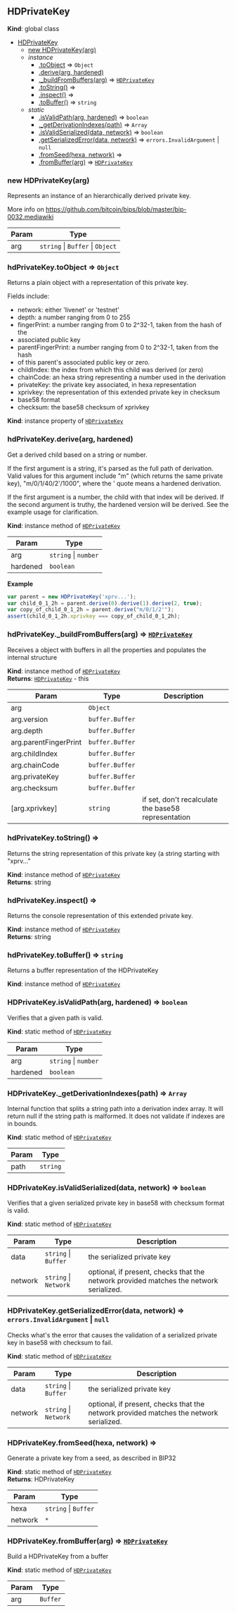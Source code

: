 <a name="HDPrivateKey"></a>
## HDPrivateKey
**Kind**: global class  

* [HDPrivateKey](#HDPrivateKey)
  * [new HDPrivateKey(arg)](#new_HDPrivateKey_new)
  * _instance_
    * [.toObject](#HDPrivateKey+toObject) ⇒ <code>Object</code>
    * [.derive(arg, hardened)](#HDPrivateKey+derive)
    * [._buildFromBuffers(arg)](#HDPrivateKey+_buildFromBuffers) ⇒ <code>[HDPrivateKey](#HDPrivateKey)</code>
    * [.toString()](#HDPrivateKey+toString) ⇒
    * [.inspect()](#HDPrivateKey+inspect) ⇒
    * [.toBuffer()](#HDPrivateKey+toBuffer) ⇒ <code>string</code>
  * _static_
    * [.isValidPath(arg, hardened)](#HDPrivateKey.isValidPath) ⇒ <code>boolean</code>
    * [._getDerivationIndexes(path)](#HDPrivateKey._getDerivationIndexes) ⇒ <code>Array</code>
    * [.isValidSerialized(data, network)](#HDPrivateKey.isValidSerialized) ⇒ <code>boolean</code>
    * [.getSerializedError(data, network)](#HDPrivateKey.getSerializedError) ⇒ <code>errors.InvalidArgument</code> &#124; <code>null</code>
    * [.fromSeed(hexa, network)](#HDPrivateKey.fromSeed) ⇒
    * [.fromBuffer(arg)](#HDPrivateKey.fromBuffer) ⇒ <code>[HDPrivateKey](#HDPrivateKey)</code>

<a name="new_HDPrivateKey_new"></a>
### new HDPrivateKey(arg)
Represents an instance of an hierarchically derived private key.

More info on https://github.com/bitcoin/bips/blob/master/bip-0032.mediawiki


| Param | Type |
| --- | --- |
| arg | <code>string</code> &#124; <code>Buffer</code> &#124; <code>Object</code> | 

<a name="HDPrivateKey+toObject"></a>
### hdPrivateKey.toObject ⇒ <code>Object</code>
Returns a plain object with a representation of this private key.

Fields include:<ul>
<li> network: either 'livenet' or 'testnet'
<li> depth: a number ranging from 0 to 255
<li> fingerPrint: a number ranging from 0 to 2^32-1, taken from the hash of the
<li>     associated public key
<li> parentFingerPrint: a number ranging from 0 to 2^32-1, taken from the hash
<li>     of this parent's associated public key or zero.
<li> childIndex: the index from which this child was derived (or zero)
<li> chainCode: an hexa string representing a number used in the derivation
<li> privateKey: the private key associated, in hexa representation
<li> xprivkey: the representation of this extended private key in checksum
<li>     base58 format
<li> checksum: the base58 checksum of xprivkey
</ul>

**Kind**: instance property of <code>[HDPrivateKey](#HDPrivateKey)</code>  
<a name="HDPrivateKey+derive"></a>
### hdPrivateKey.derive(arg, hardened)
Get a derived child based on a string or number.

If the first argument is a string, it's parsed as the full path of
derivation. Valid values for this argument include "m" (which returns the
same private key), "m/0/1/40/2'/1000", where the ' quote means a hardened
derivation.

If the first argument is a number, the child with that index will be
derived. If the second argument is truthy, the hardened version will be
derived. See the example usage for clarification.

**Kind**: instance method of <code>[HDPrivateKey](#HDPrivateKey)</code>  

| Param | Type |
| --- | --- |
| arg | <code>string</code> &#124; <code>number</code> | 
| hardened | <code>boolean</code> | 

**Example**  
```javascript
var parent = new HDPrivateKey('xprv...');
var child_0_1_2h = parent.derive(0).derive(1).derive(2, true);
var copy_of_child_0_1_2h = parent.derive("m/0/1/2'");
assert(child_0_1_2h.xprivkey === copy_of_child_0_1_2h);
```
<a name="HDPrivateKey+_buildFromBuffers"></a>
### hdPrivateKey._buildFromBuffers(arg) ⇒ <code>[HDPrivateKey](#HDPrivateKey)</code>
Receives a object with buffers in all the properties and populates the
internal structure

**Kind**: instance method of <code>[HDPrivateKey](#HDPrivateKey)</code>  
**Returns**: <code>[HDPrivateKey](#HDPrivateKey)</code> - this  

| Param | Type | Description |
| --- | --- | --- |
| arg | <code>Object</code> |  |
| arg.version | <code>buffer.Buffer</code> |  |
| arg.depth | <code>buffer.Buffer</code> |  |
| arg.parentFingerPrint | <code>buffer.Buffer</code> |  |
| arg.childIndex | <code>buffer.Buffer</code> |  |
| arg.chainCode | <code>buffer.Buffer</code> |  |
| arg.privateKey | <code>buffer.Buffer</code> |  |
| arg.checksum | <code>buffer.Buffer</code> |  |
| [arg.xprivkey] | <code>string</code> | if set, don't recalculate the base58      representation |

<a name="HDPrivateKey+toString"></a>
### hdPrivateKey.toString() ⇒
Returns the string representation of this private key (a string starting
with "xprv..."

**Kind**: instance method of <code>[HDPrivateKey](#HDPrivateKey)</code>  
**Returns**: string  
<a name="HDPrivateKey+inspect"></a>
### hdPrivateKey.inspect() ⇒
Returns the console representation of this extended private key.

**Kind**: instance method of <code>[HDPrivateKey](#HDPrivateKey)</code>  
**Returns**: string  
<a name="HDPrivateKey+toBuffer"></a>
### hdPrivateKey.toBuffer() ⇒ <code>string</code>
Returns a buffer representation of the HDPrivateKey

**Kind**: instance method of <code>[HDPrivateKey](#HDPrivateKey)</code>  
<a name="HDPrivateKey.isValidPath"></a>
### HDPrivateKey.isValidPath(arg, hardened) ⇒ <code>boolean</code>
Verifies that a given path is valid.

**Kind**: static method of <code>[HDPrivateKey](#HDPrivateKey)</code>  

| Param | Type |
| --- | --- |
| arg | <code>string</code> &#124; <code>number</code> | 
| hardened | <code>boolean</code> | 

<a name="HDPrivateKey._getDerivationIndexes"></a>
### HDPrivateKey._getDerivationIndexes(path) ⇒ <code>Array</code>
Internal function that splits a string path into a derivation index array.
It will return null if the string path is malformed.
It does not validate if indexes are in bounds.

**Kind**: static method of <code>[HDPrivateKey](#HDPrivateKey)</code>  

| Param | Type |
| --- | --- |
| path | <code>string</code> | 

<a name="HDPrivateKey.isValidSerialized"></a>
### HDPrivateKey.isValidSerialized(data, network) ⇒ <code>boolean</code>
Verifies that a given serialized private key in base58 with checksum format
is valid.

**Kind**: static method of <code>[HDPrivateKey](#HDPrivateKey)</code>  

| Param | Type | Description |
| --- | --- | --- |
| data | <code>string</code> &#124; <code>Buffer</code> | the serialized private key |
| network | <code>string</code> &#124; <code>Network</code> | optional, if present, checks that the     network provided matches the network serialized. |

<a name="HDPrivateKey.getSerializedError"></a>
### HDPrivateKey.getSerializedError(data, network) ⇒ <code>errors.InvalidArgument</code> &#124; <code>null</code>
Checks what's the error that causes the validation of a serialized private key
in base58 with checksum to fail.

**Kind**: static method of <code>[HDPrivateKey](#HDPrivateKey)</code>  

| Param | Type | Description |
| --- | --- | --- |
| data | <code>string</code> &#124; <code>Buffer</code> | the serialized private key |
| network | <code>string</code> &#124; <code>Network</code> | optional, if present, checks that the     network provided matches the network serialized. |

<a name="HDPrivateKey.fromSeed"></a>
### HDPrivateKey.fromSeed(hexa, network) ⇒
Generate a private key from a seed, as described in BIP32

**Kind**: static method of <code>[HDPrivateKey](#HDPrivateKey)</code>  
**Returns**: HDPrivateKey  

| Param | Type |
| --- | --- |
| hexa | <code>string</code> &#124; <code>Buffer</code> | 
| network | <code>\*</code> | 

<a name="HDPrivateKey.fromBuffer"></a>
### HDPrivateKey.fromBuffer(arg) ⇒ <code>[HDPrivateKey](#HDPrivateKey)</code>
Build a HDPrivateKey from a buffer

**Kind**: static method of <code>[HDPrivateKey](#HDPrivateKey)</code>  

| Param | Type |
| --- | --- |
| arg | <code>Buffer</code> | 

